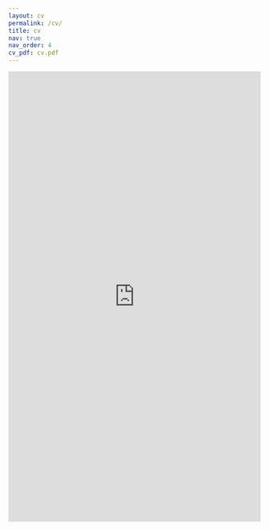 ```yaml
---
layout: cv
permalink: /cv/
title: cv
nav: true
nav_order: 4
cv_pdf: cv.pdf
---
```


<iframe width='100%' height='900px' frameborder='0' scrolling='yes' class='embed-responsive-item' src='https://merchantrayyan.github.io/assets/pdf/cv.pdf' allowfullscreen></iframe>
